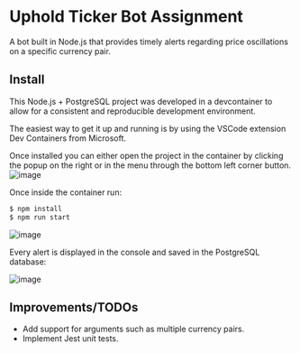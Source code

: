 # Uphold Ticker Bot Assignment
A bot built in Node.js that provides timely alerts regarding price oscillations on a specific currency pair. 

## Install
This Node.js + PostgreSQL project was developed in a devcontainer to allow for a consistent and reproducible development environment.

The easiest way to get it up and running is by using the VSCode extension Dev Containers from Microsoft.

Once installed you can either open the project in the container by clicking the popup on the right or in the menu through the bottom left corner button. 
![image](https://github.com/tiagofs/uphold-ticker-bot/assets/20630774/d01b6440-e1e6-4882-9f06-ca4171ce0e24)

Once inside the container run:
```bash
$ npm install
$ npm run start
```

![image](https://github.com/tiagofs/uphold-ticker-bot/assets/20630774/839d9480-e0f5-4af1-8d55-6a34c66bd153)

Every alert is displayed in the console and saved in the PostgreSQL database:

![image](https://github.com/tiagofs/uphold-ticker-bot/assets/20630774/4ff29718-73d8-4047-93b0-bf5fcb04091b)


## Improvements/TODOs
- Add support for arguments such as multiple currency pairs.
- Implement Jest unit tests.
